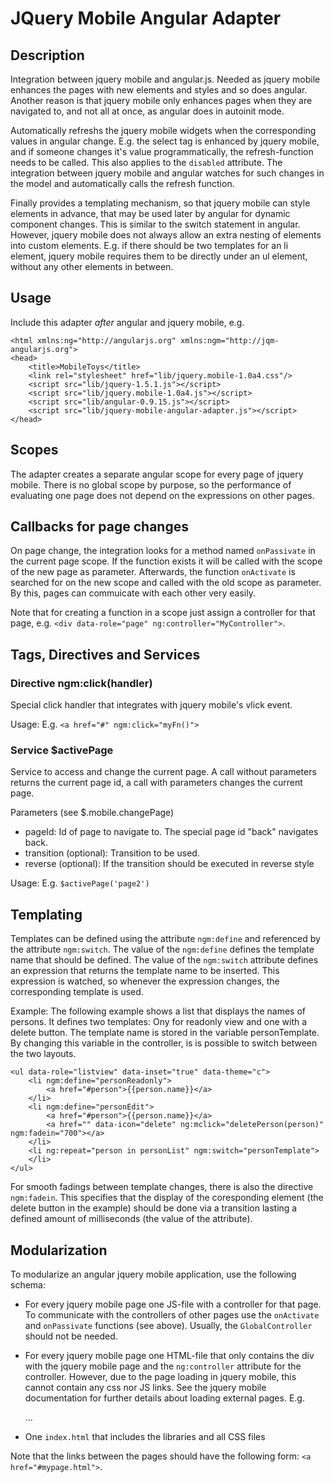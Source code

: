 JQuery Mobile Angular Adapter
=====================

Description
-------------

Integration between jquery mobile and angular.js. Needed as jquery mobile
enhances the pages with new elements and styles and so does angular. Another reason is
that jquery mobile only enhances pages when they are navigated to, and not
all at once, as angular does in autoinit mode.

Automatically refreshs the jquery mobile widgets when the corresponding
values in angular change.
E.g. the select tag is enhanced by jquery mobile,
and if someone changes it's value programmatically, the refresh-function needs to be called.
This also applies to the `disabled` attribute.
The integration between jquery mobile and angular watches for such changes in the model
and automatically calls the refresh function.

Finally provides a templating mechanism, so that jquery mobile can style elements in advance,
that may be used later by angular for dynamic component changes. This is similar to the switch
statement in angular. However, jquery mobile does not always allow an extra nesting of elements
into custom elements. E.g. if there should be two templates for an li element,
jquery mobile requires them to be directly under an ul element, without any other elements in between.


Usage
---------

Include this adapter _after_ angular and jquery mobile, e.g.


    <html xmlns:ng="http://angularjs.org" xmlns:ngm="http://jqm-angularjs.org">
    <head>
        <title>MobileToys</title>
        <link rel="stylesheet" href="lib/jquery.mobile-1.0a4.css"/>
        <script src="lib/jquery-1.5.1.js"></script>
        <script src="lib/jquery.mobile-1.0a4.js"></script>
        <script src="lib/angular-0.9.15.js"></script>
        <script src="lib/jquery-mobile-angular-adapter.js"></script>
    </head>


Scopes
-----------
The adapter creates a separate angular scope for every page of jquery mobile.
There is no global scope by purpose, so the performance of evaluating one page does not depend
on the expressions on other pages.

Callbacks for page changes
--------------
On page change, the integration looks for a method named `onPassivate` in the
current page scope. If the function exists it will
be called with the scope of the new page as parameter.
Afterwards, the function `onActivate` is searched for on the new scope
and called with the old scope as parameter. By this, pages can commuicate with each other
very easily.

Note that for creating a function in a scope just assign a controller for that page,
e.g. `<div data-role="page" ng:controller="MyController">`.


Tags, Directives and Services
-----------

### Directive ngm:click(handler)
Special click handler that integrates with jquery mobile's vlick event.

Usage: E.g. `<a href="#" ngm:click="myFn()">`


### Service $activePage
Service to access and change the current page.
A call without parameters returns the current page id, a call with parameters
changes the current page.

Parameters (see $.mobile.changePage)
- pageId: Id of page to navigate to. The special page id "back" navigates back.
- transition (optional): Transition to be used.
- reverse (optional): If the transition should be executed in reverse style

Usage: E.g. `$activePage('page2')`


Templating
-----------
Templates can be defined using the attribute `ngm:define` and referenced by the attribute
`ngm:switch`. The value of the `ngm:define` defines the template name that should be defined.
The value of the `ngm:switch` attribute defines an expression that returns the template name
to be inserted. This expression is watched, so whenever the expression changes,
the corresponding template is used.

Example:
The following example shows a list that displays the names of persons.
It defines two templates: Ony for readonly view and one with a delete button.
The template name is stored in the variable personTemplate. By changing this
variable in the controller, is is possible to switch between the two layouts.


    <ul data-role="listview" data-inset="true" data-theme="c">
        <li ngm:define="personReadonly">
		    <a href="#person">{{person.name}}</a>
        </li>
        <li ngm:define="personEdit">
            <a href="#person">{{person.name}}</a>
            <a href="" data-icon="delete" ng:mclick="deletePerson(person)" ngm:fadein="700"></a>
        </li>
        <li ng:repeat="person in personList" ngm:switch="personTemplate">
        </li>
    </ul>


For smooth fadings between template changes, there is also the directive `ngm:fadein`.
This specifies that the display of the coresponding element (the delete button in the example)
should be done via a transition lasting a defined amount of milliseconds (the value of the attribute).



Modularization
---------------
To modularize an angular jquery mobile application, use the following schema:

- For every jquery mobile page one JS-file with a controller for that page.
  To communicate with the controllers of other pages use the
  `onActivate` and `onPassivate` functions (see above). Usually, the `GlobalController` should
  not be needed.
- For every jquery mobile page one HTML-file that only contains
  the div with the jquery mobile page and the `ng:controller` attribute for the controller.
  However, due to the page loading in jquery mobile, this cannot contain any css nor JS links.
  See the jquery mobile documentation for further details about loading external pages.
  E.g.


    <html>
        <body>
            <div id="mypage" data-role="page" ng:controller="MyPageController">
            ...
            </div>
        </body>
    </html>


- One `index.html` that includes the libraries and all CSS files

Note that the links between the pages should have the following form: `<a href="#mypage.html">`.

